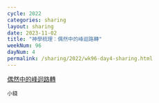 ```yaml
---
cycle: 2022
categories: sharing
layout: sharing
date: 2023-11-02
title: "神學梳理：偶然中的峰迴路轉"
weekNum: 96
dayNum: 4
permalink: /sharing/2022/wk96-day4-sharing.html
---
```


[偶然中的峰迴路轉](https://eccseattle.github.io/media/sharing/2022/wk096/2023-11-02-bin.m4a)

`小錢`
